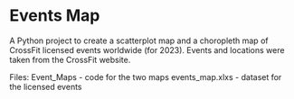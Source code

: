 # Events Map

A Python project to create a scatterplot map and a choropleth map of CrossFit licensed events worldwide (for 2023). Events and locations were taken from the CrossFit website.

Files:
Event_Maps - code for the two maps
events_map.xlxs - dataset for the licensed events

